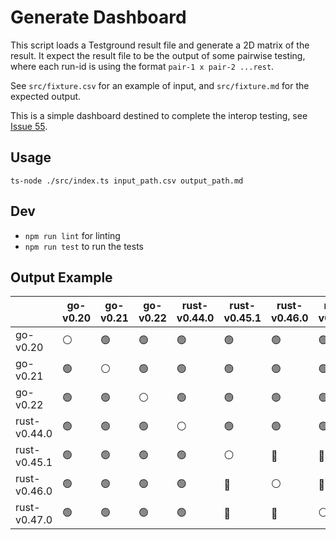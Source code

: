 # Generate Dashboard

This script loads a Testground result file and generate a 2D matrix of the result.
It expect the result file to be the output of some pairwise testing, where each run-id is using the format `pair-1 x pair-2 ...rest`.

See `src/fixture.csv` for an example of input, and `src/fixture.md` for the expected output.

This is a simple dashboard destined to complete the interop testing, see [Issue 55](https://github.com/libp2p/test-plans/issues/55).

## Usage

`ts-node ./src/index.ts input_path.csv output_path.md`

## Dev

- `npm run lint` for linting
- `npm run test` to run the tests

## Output Example

|              | go-v0.20       | go-v0.21       | go-v0.22       | rust-v0.44.0   | rust-v0.45.1   | rust-v0.46.0   | rust-v0.47.0   |
| ------------ | -------------- | -------------- | -------------- | -------------- | -------------- | -------------- | -------------- |
| go-v0.20     | :white_circle: | :green_circle: | :green_circle: | :green_circle: | :green_circle: | :green_circle: | :green_circle: |
| go-v0.21     | :green_circle: | :white_circle: | :green_circle: | :green_circle: | :green_circle: | :green_circle: | :green_circle: |
| go-v0.22     | :green_circle: | :green_circle: | :white_circle: | :green_circle: | :green_circle: | :green_circle: | :green_circle: |
| rust-v0.44.0 | :green_circle: | :green_circle: | :green_circle: | :white_circle: | :green_circle: | :green_circle: | :green_circle: |
| rust-v0.45.1 | :green_circle: | :green_circle: | :green_circle: | :green_circle: | :white_circle: | :red_circle:   | :red_circle:   |
| rust-v0.46.0 | :green_circle: | :green_circle: | :green_circle: | :green_circle: | :red_circle:   | :white_circle: | :red_circle:   |
| rust-v0.47.0 | :green_circle: | :green_circle: | :green_circle: | :green_circle: | :red_circle:   | :red_circle:   | :white_circle: |
